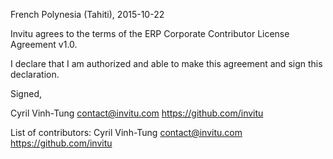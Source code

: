 French Polynesia (Tahiti), 2015-10-22

Invitu agrees to the terms of the ERP Corporate Contributor License
Agreement v1.0.

I declare that I am authorized and able to make this agreement and sign this
declaration.

Signed,

Cyril Vinh-Tung contact@invitu.com https://github.com/invitu

List of contributors:
Cyril Vinh-Tung contact@invitu.com https://github.com/invitu


